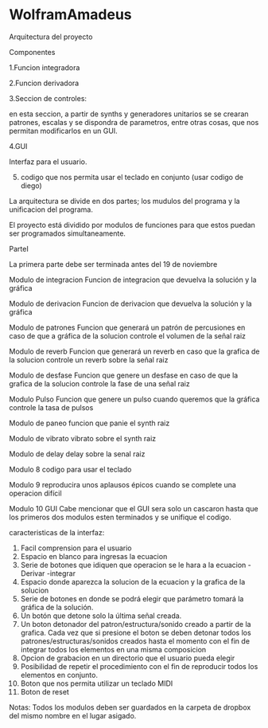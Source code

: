 # WolframAmadeus

Arquitectura del proyecto 

Componentes

1.Funcion integradora

2.Funcion derivadora

3.Seccion de controles:

en esta seccion, a partir de synths y generadores unitarios se se crearan patrones, escalas y se dispondra de parametros, entre otras cosas, que nos permitan modificarlos en un GUI.

4.GUI

Interfaz para el usuario.

5. codigo que nos permita usar el teclado en conjunto (usar codigo de diego)


La arquitectura se divide en dos partes; los mudulos del programa y la unificacion del programa.

El proyecto está dividido por modulos de funciones para que estos puedan ser programados simultaneamente.

ParteI

La primera parte debe ser terminada antes del 19 de noviembre

Modulo de integracion
Funcion de integracion que devuelva la solución y la gráfica

Modulo de derivacion
Funcion de derivacion que devuelva la solución y la gráfica

Modulo de patrones
Funcion que generará un patrón de percusiones en caso de que a gráfica de la solucion controle el volumen de la señal raiz

Modulo de reverb
Funcion que generará un reverb en caso que la grafica de la solucion controle un reverb sobre la señal raiz

Modulo de desfase
Funcion que genere un desfase en caso de que la grafica de la solucion controle la fase de una señal raiz

Modulo Pulso 
Funcion que genere un pulso cuando queremos que la gráfica controle la tasa de pulsos

Modulo de paneo 
funcion que panie el synth raiz

Modulo de vibrato
vibrato sobre el synth raiz

Modulo de delay
delay sobre la senal raiz

Modulo 8
codigo para usar el teclado

Modulo 9
reproducira unos aplausos épicos cuando se complete una operacion difícil

Modulo 10
GUI
Cabe mencionar que el GUI sera solo un cascaron hasta que los primeros dos modulos esten terminados y se unifique el codigo.

caracteristicas de la interfaz:
1. Facil comprension para el usuario
2. Espacio en blanco para ingresas la ecuacion
3. Serie de botones que idiquen que operacion se le hara a la ecuacion
   -Derivar
   -integrar
4. Espacio donde aparezca la solucion de la ecuacion y la grafica de la solucion
5. Serie de botones en donde se podrá elegir que parámetro tomará la gráfica de la solución.
6. Un botón que detone solo la última señal creada.
7. Un boton detonador del patron/estructura/sonido creado a partir de la grafica. Cada vez que si presione el boton se deben detonar todos los patrones/estructuras/sonidos creados hasta el momento con el fin de integrar todos los elementos en una misma composicion
8. Opcion de grabacion en un directorio que el usuario pueda elegir
9. Posibilidad de repetir el procedimiento con el fin de reproducir todos los elementos en conjunto.
10. Boton que nos permita utilizar un teclado MIDI
10. Boton de reset

Notas:
Todos los modulos deben ser guardados en la carpeta de dropbox del mismo nombre en el lugar asigado.
